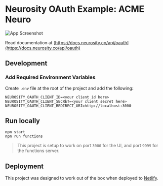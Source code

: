 # Neurosity OAuth Example: ACME Neuro

![App Screenshot](public/app.png)

Read documentation at [https://docs.neurosity.co/api/oauth](https://docs.neurosity.co/api/oauth)

## Development

### Add Required Environment Variables

Create `.env` file at the root of the project and add the following:

```
NEUROSITY_OAUTH_CLIENT_ID=<your client id here>
NEUROSITY_OAUTH_CLIENT_SECRET=<your client secret here>
NEUROSITY_OAUTH_CLIENT_REDIRECT_URI=http://localhost:3000
```

## Run locally

```
npm start
npm run functions
```

> This project is setup to work on port `3000` for the UI, and port `9999` for the functions server.

## Deployment

This project was designed to work out of the box when deployed to [Netlify](https://netlify.com).
